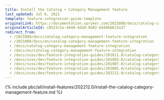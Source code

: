 ```yaml
---
title: Install the Catalog + Category Management feature
last_updated: Jul 6, 2021
template: feature-integration-guide-template
originalLink: https://documentation.spryker.com/2021080/docs/catalog-category-management-feature-integration
originalArticleId: c0523c5a-4440-4d20-9a92-6d446b613a37
redirect_from:
  - /2021080/docs/catalog-category-management-feature-integration
  - /2021080/docs/en/catalog-category-management-feature-integration
  - /docs/catalog-category-management-feature-integration
  - /docs/en/catalog-category-management-feature-integration
  - /docs/scos/dev/feature-integration-guides/201811.0/catalog-category-management-feature-integration.html
  - /docs/scos/dev/feature-integration-guides/201903.0/catalog-category-management-feature-integration.html
  - /docs/scos/dev/feature-integration-guides/201907.0/catalog-category-management-feature-integration.html
  - /docs/scos/dev/feature-integration-guides/202005.0/catalog-category-management-feature-integration.html
  - /docs/scos/dev/feature-integration-guides/202212.0/catalog-category-management-feature-integration.html
---
```


{% include pbc/all/install-features/202212.0/install-the-catalog-category-management-feature.md %} <!-- To edit, see /_includes/pbc/all/install-features/202212.0/install-the-catalog-category-management-feature.md -->
